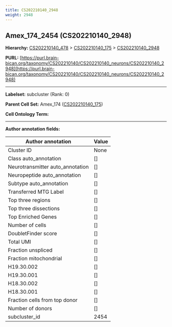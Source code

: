 ```yaml
---
title: CS202210140_2948
weight: 2948
---
```

## Amex_174_2454 (CS202210140_2948)
<b>Hierarchy: </b>
[CS202210140_478](../CS202210140_478) >
[CS202210140_175](../CS202210140_175) >
[CS202210140_2948](../CS202210140_2948)

**PURL:** [https://purl.brain-bican.org/taxonomy/CS202210140/CS202210140_neurons/CS202210140_2948](https://purl.brain-bican.org/taxonomy/CS202210140/CS202210140_neurons/CS202210140_2948)

---


**Labelset:** subcluster (Rank: 0)

**Parent Cell Set:** Amex_174 ([CS202210140_175](../CS202210140_175))



**Cell Ontology Term:** 

[MARKER GENES.]: #


---

[TRANSFERRED ANNOTATIONS.]: #


[AUTHOR ANNOTATION FIELDS.]: #


**Author annotation fields:**

| Author annotation | Value |
|-------------------|-------|
|Cluster ID|None|
|Class auto_annotation|[]|
|Neurotransmitter auto_annotation|[]|
|Neuropeptide auto_annotation|[]|
|Subtype auto_annotation|[]|
|Transferred MTG Label|[]|
|Top three regions|[]|
|Top three dissections|[]|
|Top Enriched Genes|[]|
|Number of cells|[]|
|DoubletFinder score|[]|
|Total UMI|[]|
|Fraction unspliced|[]|
|Fraction mitochondrial|[]|
|H19.30.002|[]|
|H19.30.001|[]|
|H18.30.002|[]|
|H18.30.001|[]|
|Fraction cells from top donor|[]|
|Number of donors|[]|
|subcluster_id|2454|
